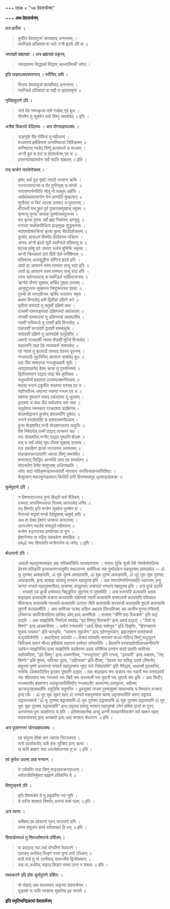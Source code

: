 +++
title = "५७ देवतार्चनम्"

+++
**अथ देवतार्चनम्**

तत्र हारीतः ।

> कुर्वीत देवतापूजां जपयज्ञाद् अनन्तरम् ।  
> स्थण्डिले प्रतिमायां वा जले ऽग्नौ हृदये ऽपि वा ॥

जपयज्ञो ब्रह्मयज्ञः । अत्र ब्रह्मयज्ञं प्रकृत्य,

> जपयज्ञस्य सिद्ध्यर्थं विद्याम् आध्यात्मिकीं जपेत् ।

इति याज्ञवल्क्यस्मरणात् । मरीचिर् अपि ।

> विधाय देवतापूजां प्रातर्होमाद् अनन्तरम् ।  
> स्थण्डिले प्रतिमायां वा वह्नौ वा हृदयाम्बुजे ॥

नृसिंहपुराणे ऽपि ।

> जले देवं नमस्कृत्य ततो गच्छेद् गृहं बुधः ।  
> पौरुषेण तु सूक्तेन ततो विष्णुं समर्चयेत् ॥ इति ।

अत्रैषां विकल्पो वेदितव्यः । अत्र योगयाज्ञवल्क्यः ।

> अङ्गुष्ठे चैव गोविन्दं तु महीधरम् ।  
> मध्यमायां हृषीकेशम् अनामिकायां त्रिविक्रमम् ॥  
> कनिष्ठायां न्यसेद् विष्णुं हस्तमध्ये च माधवम् ।  
> अग्नौ हुतं च दत्तं च देवतार्चनम् एव च ॥  
> हस्तन्यासप्रभावेन सर्वं भवति चाक्षयम् ॥ इति ।

तच् चार्चनं नारदेनोक्तम् ।

> इमम् अर्थं पुरा पृष्टो नारदो भगवान् ऋषिः ।  
> नरनारायणाभ्यां च तैर् मुनीन्द्रश् च संगतैः ॥  
> नारायणार्चनविधिं श्रोतुं नो वक्तुम् अर्हसि ।  
> धर्मार्थकामापवर्गान् येन प्राप्नोति पुष्कलान् ॥  
> श्रुत्वैतत् स चिरं ध्यात्वा सस्मार च पुरातनम् ।  
> क्षीराब्धौ यच् छ्रुतं पूर्वं पुष्कराक्षमुखाच् च्युतम् ॥  
> शृण्वन्तु मुनयः सम्यक् पुरुषोत्तमपूजनम् ।  
> यत् कृत्वा मुनयः सर्वे ब्रह्म निर्वाणम् आप्नुयुः ॥  
> स्नात्वा यथोक्तविधिना प्राङ्मुखः शुद्धमानसः ।  
> स्वशाखोक्तक्रियां कृत्वा हुत्वा चैवादिहोत्रकम् ॥  
> कुर्याद् आराधनं विष्णोर् देवदेवस्य चक्रिणः ।  
> अप्स्व् अग्नौ हृदये सूर्ये स्थण्डिले प्रतिमासु च ॥  
> षट्स्व् एतेषु हरेः सम्यग् अर्चनं मुनिभिः स्मृतम् ।  
> अग्नौ क्रियावतां देवो दिवि देवो मनीषिणाम् ॥  
> प्रतिमास्व् अल्पबुद्धीनां योगिनां हृदये हरिः ।  
> आपो ह्य् आयतनं तस्य तस्मात् तासु सदा हरिः ॥  
> आपो ह्य् आयतनं तस्य तस्मात् तासु सदा हरिः ।  
> तस्य सर्वगतत्वाच् च स्थण्डिले भावितात्मनाम् ॥  
> ऋग्वेदे पौरुषं सूक्तम् अर्चितं गुह्यम् उत्तमम् ।  
> आनुष्टुभस्य सूक्तस्य त्रिष्टुबन्तस्य देवता ॥  
> पुरुषो यो जगद्बीजम् ऋषिर् नारायणः स्मृतः ।  
> प्रथमां विन्यसेद् वामे द्वितीयां दक्षिणे करे ॥  
> तृतीयां वामपादे तु चतुर्थी दक्षिणे तथा ।  
> पञ्चमीं वामजङ्घायां दक्षिणस्यां तथोत्तराम् ॥  
> सप्तमीं वामकट्यां तु दक्षिणस्यां तथाष्टमीम् ।  
> नवमीं नाभिमध्ये तु दशमीं हृदि विन्यसेत् ॥  
> एकादशीं कण्ठदेशे द्वादशीं वामबाहुके ।  
> त्रयोदशीं दक्षिणे तु आस्यदेशे चतुर्दशीम् ॥  
> अक्ष्णोः पञ्चदशीं न्यस्य षोडशीं मूर्ध्नि विन्यसेत् ।  
> यथात्मनि तथा देवे न्यासकर्म समाचरेत् ॥  
> एवं न्यासं तु कृत्वादौ पश्चाद् देवस्य पूजनम् ।  
> गन्धमाल्यैः सुरभिभिर् आत्मानं चार्चयेद् बुधः ॥  
> ततः पीतं समाराध्य गन्धपुष्पाक्षतैः शुभैः ।  
> आद्ययावहयेद् देवम् ऋचा तु पुरुषोत्तमम् ॥  
> द्वितीययासनं दद्यात् पाद्यं चैव तृतीयया ।  
> चतुर्थ्यार्घ्यं प्रदातव्यं पञ्चम्याचमनीयकम् ॥  
> षष्ठ्या स्नानं प्रकुर्वीत सप्तम्या वस्त्रम् एव च ।  
> यज्ञोपवीतम् अष्टम्या नवम्या गन्धम् एव च ॥  
> दशम्या पुष्पदानं स्याद् एकादश्या तु धूपकम् ।  
> द्वादश्या च तथा दीपं त्रयोदश्या चरुं तथा ॥  
> चतुर्दश्या नमस्कारं पञ्चदश्या प्रदक्षिणम् ।  
> षोडश्योद्वासनं कुर्याच् छेषकर्माणि पूर्ववत् ॥  
> स्नाने वस्त्रोपवीते च चरावाचमनीयकम् ।  
> हुत्वा षोडशभिर् मन्त्रैः षोडशान्तास्य चाहुतिः ॥  
> शेषं निवेदयेत् तस्मै दद्याद् आचमनं ततः ।  
> ततः षोडशभिर् मन्त्रैर् दद्यात् पुष्पाणि षोडश ॥  
> तच् च सर्वं जपेद् भूयः पौरुषं सूक्तम् उत्तमम् ।  
> ततः प्रकक्षिणं कृत्वा नारायणम् अनामयम् ॥  
> शङ्खचक्रगदापाणिं ध्यात्वा विष्णुं समर्चयेत् ।  
> षण्मासात् सिद्धिम् आप्नोति एवम् एव समर्चयन् ॥  
> संवत्सरेण तेनैव सायुज्यम् अधिगच्छति ।  
> ध्येयः सदा सवितृमण्डलमध्यवर्ती नारायणः सरसिजासनसंनिविष्टः ।  
> केयूरवान् मकरकुण्डलवान् किरीटी हारी हिरण्मयवपुर् धृतशङ्खचक्रः ॥

कूर्मपुराणे ऽपि ।

> न विष्ण्वाराधनात् पुण्यं विद्यते कर्म वैदिकम् ।  
> तस्माद् अनादिमध्यान्तं नित्यम् आराधयेद् धरिम् ॥  
> तद् विष्णोर् इति मन्त्रेण सूक्तेन पुरुषेण वा ।  
> नैताभ्यां सदृशो मन्त्रो वेदेषूक्तश् चतुर्ष्व् अपि ॥  
> अथ वा देवम् ईशानं भगवन्तं सनातनम् ।  
> आराधयेन् महादेवं भावपूतो महेश्वरम् ॥  
> मन्त्रेण रुद्रगायत्र्या प्रणवेनाथ वा पुनः ।  
> ईशानेनाथ वा रुद्रैस् त्र्यम्बकेण समाहितः ॥  
> तथ्ॐ नमः शिवायेति मन्त्रेणानेन वा जपेत् ॥ इति ।

बोधायनो ऽपि ।


> अथातो महापुरुषस्याहर् अहः परिचर्याविधिं व्याख्यास्यामः । स्नातः शुचिः शुचौ देशे गोमयेनोपलिप्य देवस्य प्रतिकृतिं कृत्वाक्षतगन्धपुष्पैर् यथालाभम् अर्चयित्वा सह पुष्पोदकेन महापुरुषम् आवाहयेत् — ॐ भूः पुरुषम् आवाहयामि, ॐ भुवः पुरुषं आवाहयामि, ॐ सुवः पुरुषं आवाहयामि, ॐ भूर् भुवः सुवः पुरुषम् आवाहयामि, इत्य् आवाह्य आयातु भगवान् महापुरुष इति । अथ स्वागतेनाभिनन्दयति स्वागतम् अनु चागतं भगवते महापुरुषायैतद् आसनम् उपकॢप्तम् अत्रास्तां भगवान् महापुरुष इति । अत्र कूर्चं ददाति । भगवतो ऽयं कूर्चो दर्भमयस् त्रिवृद्धरितः सुवर्नस् तं जुषस्वेति । अत्र स्नानादि कल्पयति अग्रतः शङ्खाय कल्पयामि चक्राय कल्पयामि दक्षिणतो गदायै कल्पयामि वनमालायै कल्पयामि पश्चिमतः श्रीवत्साय कल्पयामि गरुत्मते कल्पयामि उत्तरतः श्रियै कल्पयामि सरस्वत्यै कल्पयामि पुष्ट्यै कल्पयामि तुष्ट्यै कल्पयामीति । अथ सावित्र्या पात्रम् अद्भिः प्रक्षाल्य तिरःपवित्रम् अप आनीय पुनस् तेनैवापो ऽभिमन्त्र्य सपवित्रेणादित्यं दर्शयेत् ओम् इत्य् आतमितोः । तासाम् "त्रीणि पदा विचक्रमे" इति पद्यं ददाति । अथ व्याहृतिभिः निर्माल्यं व्यपोह्य "इदं विष्णुर् विचक्रमे" इत्य् अर्घ्यं दद्यात् । "दिवो वा विष्णो" इत्य् आचमनीयम् । अथैनं स्नापयति "आपो हिष्ठा मयोभुवः" इति तिसृभिः, "हिरण्यवर्णाः शुचयः पावकाः" इति चतसृभिः, "पवमानः सुवर्जनः" इत्य् एतेननुवाकेन, ब्रह्मजज्ञानं वामदेव्यर्चा यजुःपवित्रेणेति । अथाद्भिस् तर्पयति — केशवं तर्पयामि नारायणं माधवं गोविन्दं विष्णुं मधुसूदनं त्रिविक्रमं वामनं श्रीधरं हृषीकेशं पद्मनाभं दामोदरं तर्पयामीति । दैवतानि वस्त्रयज्ञोपविताचमनीयानि उदकेन व्याहृतिभिर् दत्वा व्याहृतिभिः प्रदक्षिणम् उदकं परिषिच्य प्रणवेन वासो ददाति सावित्र्या यज्ञोपवीतम्, "इदं विष्णुः" इत्य् अचमनीयम्, "गन्धद्वाराम्" इति गन्धम्, "इरावती" इत्य् अक्षतम्, "तद् विष्णोः" इति पुष्पम्, सवित्र्या धूपम्, "उद्दीप्यस्व" इति दीपम्, "देवस्य त्वा सवितुः प्रसवे ऽश्विनोर् बाहुभ्यां पूष्णो हस्ताभ्यां भगवते महापुरुषाय जुष्टं चरुं निवेदयामि" इति नैवेद्यम्, अथास्मै द्वादशभिर् नामभिः (केशवादिभिर् द्वादश) पुष्पाणि दद्यात् । ततः शङ्खाय नमः चक्राय नमः गदायै नमः वनमालायै नमः श्रीवत्साय नमः गरुत्मते नमः श्रियै नमः सरस्वत्यै नमः पुष्ट्यै नमः तुष्ट्यै नमः इति । अथ शिष्टैर् गन्धमाल्यैर् ब्राह्मणान् अलंकृत्यातिशिष्टैर् गन्धमाल्यैर् आत्मानम् अलंकृत्य, अथैनम् ऋग्यजुःसामाथर्वभिः स्तुतिभिः स्तुवन्ति । ध्रुवसूक्तं जप्त्वा पुरुषसूक्तं चाथान्यांश् च वैष्णवान् मन्त्रान् इत्य् एके । ॐ भूर् भुवः सुवर् महर् ॐ भगवते महापुरुषाय चरुम् उद्वासयामीति चरुम् उद्वास्य उद्वासनकाले "ॐ भूः पुरुषम् उद्वासयामि ॐ भुवः पुरुषम् उद्वासयामि ॐ सुवः पुरुषम् उद्वासयामि ॐ भूर् भुवः सुवः पुरुषम् उद्वासयामि" इत्य् उद्वास्य प्रयातु भगवान् महापुरुषो ऽनेन हविषा तृप्तो वा पुनर् आगमनाय पुनः संदर्शनाय च इति । प्रतिमास्थानेष्व् अप्सु अग्नौ वावाहनविसर्जनं सर्वं समानं महत् सवस्त्ययनम् इत्य् आचक्षते इत्य् आह भगवान् बोधायनः ॥ इति ।

अत्र पूजानन्तरं योगयाज्ञवल्क्यः ।

> एवं संपूज्य देवेशं क्षणं ध्यात्वा निरञ्जनम् ।  
> ततो ऽवलोकयेद् अर्कं हंसः शुचिष्द् इत्य् ऋचा ।  
> स याति ब्रह्मणः सद्म ध्यात्वेक्षेतानया तु यः ॥ इति ।

एवं कुर्वतः फलम् आह भगवान् ।

> ये ऽर्चयन्ति सदा विष्णुं शङ्खचक्रगदाधरम् ।  
> सर्वपापविनिर्मुक्ता ब्रह्माणं प्रविशन्ति ते ॥

विष्णुरहस्ये ऽपि ।

> इति विष्ण्वर्चनं ये तु प्रकुर्वन्ति नरा भुवि ।  
> ते यान्ति शाश्वतं विष्णोर् अनन्तं परमं पदम् ॥ इति ।

अत्र व्यासः ।

> सर्वेषाम् एव लोकानां गुरुर् नारायणो हरिः ।  
> तस्य संपूजनं कार्यं सर्वपापहरं हि यत् ॥ इति ।

शिवार्चनफलं तु शिवधर्मशास्त्रे दर्शितम् ।

> यः प्रदद्याद् गवां लक्षं दोग्ध्रीणां वेदपारगे ।  
> एकाहम् अर्चयेल् लिङ्गं तस्य पुण्यं ततो ऽधिकम् ॥  
> मासे मसे तु यो ऽश्नीयाद् यावज्जीवं द्विजोत्तमान् ।  
> यस् त्व् अर्चयेत् सकृल् लिङ्गं समम् एतन् न संशयः ॥ इति ।

तथाकरणे ऽपि दोषः कूर्मपुराणे दर्शितः ।

> यो मोहाद् अथ वालस्याद् अकृत्वा देवतार्चनम् ।  
> भुङ्क्ते स याति नरकान् सूकरेष्व् इह जायते ॥

**इति स्मृतिचन्द्रिकायां देवतार्चनम्**
